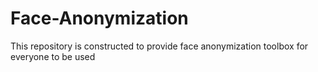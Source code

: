 # Face-Anonymization
This repository is constructed to provide face anonymization toolbox for everyone to be used
